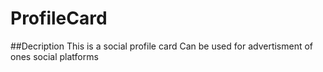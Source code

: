# ProfileCard

##Decription
This is a social profile card 
Can be used for advertisment of ones social platforms